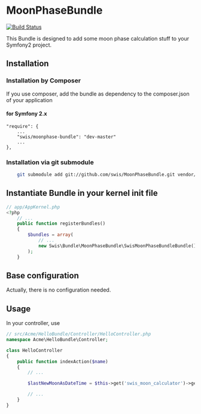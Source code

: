 MoonPhaseBundle
===============
[![Build Status](https://travis-ci.org/swis/MoonPhaseBundle.png)](https://travis-ci.org/swis/MoonPhaseBundle)

This Bundle is designed to add some moon phase calculation stuff to your Symfony2 project.

## Installation

### Installation by Composer

If you use composer, add the bundle as dependency to the composer.json of your application

#### for Symfony 2.x

    "require": {
        ...
        "swis/moonphase-bundle": "dev-master"
        ...
    },

### Installation via git submodule

```bash
    git submodule add git://github.com/swis/MoonPhaseBundle.git vendor/bundles/Swis/Bundle/MoonPhaseBundle
```

## Instantiate Bundle in your kernel init file

```php
// app/AppKernel.php
<?php
    // ...
    public function registerBundles()
    {
        $bundles = array(
            // ...
            new Swis\Bundle\MoonPhaseBundle\SwisMoonPhaseBundleBundle(),
        );
    }
```

## Base configuration

Actually, there is no configuration needed.

## Usage

In your controller, use

```php
// src/Acme/HelloBundle/Controller/HelloController.php
namespace Acme\HelloBundle\Controller;

class HelloController
{
    public function indexAction($name)
    {
        // ...

        $lastNewMoonAsDateTime = $this->get('swis_moon_calculator')->getLastNewMoon();

        // ...
    }
}
```
